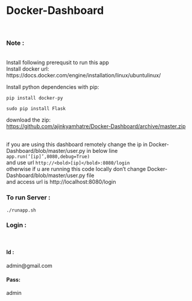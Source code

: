 # Docker-Dashboard
</br>
<h3>Note :</h3> </br>
Install following prerequsit to run this app
</br>
Install docker url:
</br>
https://docs.docker.com/engine/installation/linux/ubuntulinux/</br>

Install python dependencies with pip:

```
pip install docker-py 
```

```
sudo pip install Flask
```

download the zip:
</br>
https://github.com/ajinkyamhatre/Docker-Dashboard/archive/master.zip
</br></br>

if you are using this dashboard remotely change the ip in Docker-Dashboard/blob/master/user.py in below line
</br>
`app.run(‘[ip]’,8080,debug=True)`
 </br>
and use url `http://<bold>[ip]</bold>:8080/login`
</br>
otherwise if u are running this code locally don’t change Docker-Dashboard/blob/master/user.py file
</br>
and access url is <bold>http://localhost:8080/login</bold>
</br>
<h3>To run Server :</h3> 

```
./runapp.sh
```
<h3>Login :</h3></br>
<h4>Id :</h4> admin@gmail.com</br>
<h4>Pass:</h4> admin
</br>
 

 
